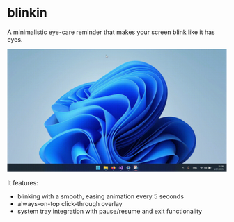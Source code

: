 # blinkin

A minimalistic eye-care reminder that makes your screen blink like it has eyes.

![Screen recording with a program demonstration](docs/demonstration.gif)

It features:
- blinking with a smooth, easing animation every 5 seconds
- always-on-top click-through overlay
- system tray integration with pause/resume and exit functionality
